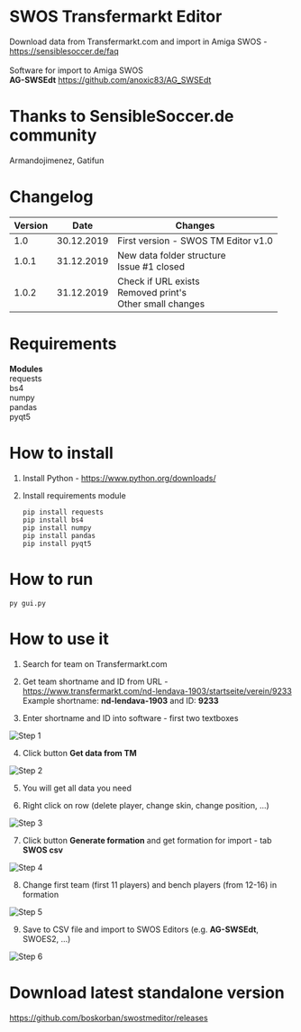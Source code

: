 # SWOS Transfermarkt Editor

Download data from Transfermarkt.com and import in Amiga SWOS - https://sensiblesoccer.de/faq<br/><br/>
Software for import to Amiga SWOS<br/>
**AG-SWSEdt** https://github.com/anoxic83/AG_SWSEdt

# Thanks to SensibleSoccer.de community 
Armandojimenez, Gatifun

# Changelog
|Version | Date | Changes |
|--|--|--|
| 1.0 | 30.12.2019 | First version - SWOS TM Editor v1.0 |
| 1.0.1 | 31.12.2019 | New data folder structure<br/>Issue  #1 closed |
| 1.0.2 | 31.12.2019 | Check if URL exists<br/>Removed print's<br/>Other small changes |


# Requirements
**Modules**<br/>
requests<br/>
bs4<br/>
numpy<br/>
pandas<br/>
pyqt5

# How to install
1. Install Python - https://www.python.org/downloads/

2. Install requirements module
    ```
    pip install requests
    pip install bs4
    pip install numpy
    pip install pandas
    pip install pyqt5

# How to run
    py gui.py

# How to use it
1. Search for team on Transfermarkt.com 

2. Get team shortname and ID from URL - https://www.transfermarkt.com/nd-lendava-1903/startseite/verein/9233
    Example shortname: **nd-lendava-1903** and ID: **9233**

3. Enter shortname and ID into software - first two textboxes

![Step 1](https://i.ibb.co/pPBRywk/python-QPXv-Ly-I5-W6.png)

4. Click button **Get data from TM**

![Step 2](https://i.ibb.co/FH1708G/python-Zt-JNGd-Dwfr.png)

5. You will get all data you need

6. Right click on row (delete player, change skin, change position, ...)

![Step 3](https://i.ibb.co/Xzn1rjH/python-0oy-Gpc26-Bo.png)

7. Click button **Generate formation** and get formation for import - tab **SWOS csv**

![Step 4](https://i.ibb.co/tZ5sfYW/python-GNY9h-Hwxa-I.png)

8. Change first team (first 11 players) and bench players (from 12-16) in formation

![Step 5](https://i.ibb.co/F0dBnmB/python-Qkp2-L7hbmq.png)

9. Save to CSV file and import to SWOS Editors (e.g. **AG-SWSEdt**, SWOES2, ...)

![Step 6](https://i.ibb.co/02Zg3px/python-07a9vbrvp-M.png) 

# Download latest standalone version
https://github.com/boskorban/swostmeditor/releases
